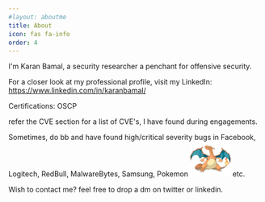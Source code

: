 ```yaml
---
#layout: aboutme
title: About
icon: fas fa-info
order: 4
---
```


I'm Karan Bamal, a security researcher a penchant for offensive security.

For a closer look at my professional profile, visit my LinkedIn: https://www.linkedin.com/in/karanbamal/

Certifications:
OSCP

refer the CVE section for a list of CVE's, I have found during engagements.

Sometimes, do bb and have found high/critical severity bugs in Facebook, Logitech, RedBull, MalwareBytes, Samsung, Pokemon <img src=https://raw.githubusercontent.com/abankalarm/abankalarm.github.io/56484680ac75bcc226df5f1ba38c4e95675fb663/charizard%20(1).png style="width: 80px; height: 70px;"/>
 etc.

Wish to contact me?
feel free to drop a dm on twitter or linkedin.
